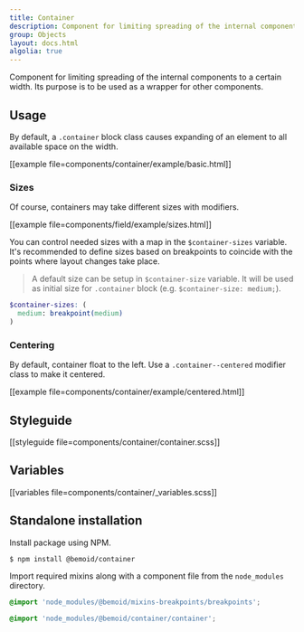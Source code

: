 ```yaml
---
title: Container
description: Component for limiting spreading of the internal components to a certain width.
group: Objects
layout: docs.html
algolia: true
---
```


Component for limiting spreading of the internal components to a certain width. Its purpose is to be used as a wrapper for other components.

## Usage

By default, a `.container` block class causes expanding of an element to all available space on the width.

[[example file=components/container/example/basic.html]]

### Sizes

Of course, containers may take different sizes with modifiers.

[[example file=components/field/example/sizes.html]]

You can control needed sizes with a map in the `$container-sizes` variable. It's recommended to define sizes based on breakpoints to coincide with the points where layout changes take place.

> A default size can be setup in `$container-size` variable. It will be used as initial size for `.container` block (e.g. `$container-size: medium;`).

```scss
$container-sizes: (
  medium: breakpoint(medium)
)
```

### Centering

By default, container float to the left. Use a `.container--centered` modifier class to make it centered.

[[example file=components/container/example/centered.html]]

## Styleguide

[[styleguide file=components/container/container.scss]]

## Variables

[[variables file=components/container/_variables.scss]]

## Standalone installation

Install package using NPM.

```bash
$ npm install @bemoid/container
```

Import required mixins along with a component file from the `node_modules` directory.

```scss
@import 'node_modules/@bemoid/mixins-breakpoints/breakpoints';

@import 'node_modules/@bemoid/container/container';
```
